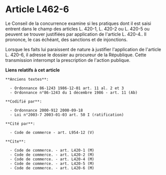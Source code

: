 # Article L462-6

Le Conseil de la concurrence examine si les pratiques dont il est saisi entrent dans le champ des articles L. 420-1, L. 420-2
ou L. 420-5 ou peuvent se trouver justifiées par application de l'article L. 420-4.. Il prononce, le cas échéant, des
sanctions et de injonctions.

Lorsque les faits lui paraissent de nature à justifier l'application de l'article L. 420-6, il adresse le dossier au
procureur de la République. Cette transmission interrompt la prescription de l'action publique.

**Liens relatifs à cet article**

	**Anciens textes**:

	  - Ordonnance 86-1243 1986-12-01 art. 11 al. 2 et 3
	  - Ordonnance n°86-1243 du 1 décembre 1986 - art. 11 (Ab)

	**Codifié par**:

	  - Ordonnance 2000-912 2000-09-18
	  - Loi n°2003-7 2003-01-03 art. 50 I (ratification)

	**Cité par**:

	  - Code de commerce - art. L954-12 (V)

	**Cite**:

	  - Code de commerce. - art. L420-1 (M)
	  - Code de commerce. - art. L420-2 (M)
	  - Code de commerce. - art. L420-4 (M)
	  - Code de commerce. - art. L420-5 (M)
	  - Code de commerce. - art. L420-6 (M)
